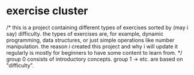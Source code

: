 # exercise cluster

/*  this is a project containing different types of exercises sorted by (may i say) difficulty. the types of exercises are, for example, dynamic programming, data structures, or just simple operations like number manipulation. the reason i created this project and why i will update it regularly is mostly for beginners to have some content to learn from. */
group 0 consists of introductory concepts.
group 1 -> etc. are based on "difficulty".
